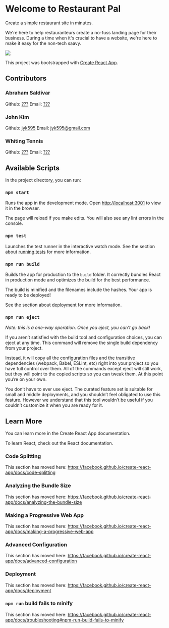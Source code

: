 # Welcome to Restaurant Pal
Create a simple restaurant site in minutes.

We're here to help restauranteurs create a no-fuss landing page for their business. During a time when it's crucial to have a website, we're here to make it easy for the non-tech saavy.

<img src="https://p69.f3.n0.cdn.getcloudapp.com/items/BluxyAqD/761e2151-b4d7-4240-92b6-70cb135ac124.jpg?source=viewer&v=75c01e54c648d63adb269622aa09b3a6" />

This project was bootstrapped with <a href="https://github.com/facebook/create-react-app">Create React App</a>.

## Contributors
### Abraham Saldivar
Github: <a href="https://github.com/???">???</a>
Email: <a href="mailto:???@gmail.com">???</a>

### John Kim
Github: <a href="https://github.com/jyk595">jyk595</a>
Email: <a href="mailto:jyk595@gmail.com">jyk595@gmail.com</a>

### Whiting Tennis
Github: <a href="https://github.com/???">???</a>
Email: <a href="mailto:???@gmail.com">???</a>

## Available Scripts
In the project directory, you can run:

### `npm start`
Runs the app in the development mode.
Open <a href="http://localhost:3001">http://localhost:3001</a> to view it in the browser.

The page will reload if you make edits.
You will also see any lint errors in the console.

### `npm test`
Launches the test runner in the interactive watch mode.
See the section about <a href="https://facebook.github.io/create-react-app/docs/running-tests">running tests</a> for more information.

### `npm run build`
Builds the app for production to the `build` folder.
It correctly bundles React in production mode and optimizes the build for the best performance.

The build is minified and the filenames include the hashes.
Your app is ready to be deployed!

See the section about <a href="https://facebook.github.io/create-react-app/docs/deployment">deployment</a> for more information.

### `npm run eject`
*Note: this is a one-way operation. Once you eject, you can’t go back!*

If you aren’t satisfied with the build tool and configuration choices, you can eject at any time. This command will remove the single build dependency from your project.

Instead, it will copy all the configuration files and the transitive dependencies (webpack, Babel, ESLint, etc) right into your project so you have full control over them. All of the commands except eject will still work, but they will point to the copied scripts so you can tweak them. At this point you’re on your own.

You don’t have to ever use eject. The curated feature set is suitable for small and middle deployments, and you shouldn’t feel obligated to use this feature. However we understand that this tool wouldn’t be useful if you couldn’t customize it when you are ready for it.

## Learn More
You can learn more in the Create React App documentation.

To learn React, check out the React documentation.

### Code Splitting
This section has moved here: https://facebook.github.io/create-react-app/docs/code-splitting

### Analyzing the Bundle Size
This section has moved here: https://facebook.github.io/create-react-app/docs/analyzing-the-bundle-size

### Making a Progressive Web App
This section has moved here: https://facebook.github.io/create-react-app/docs/making-a-progressive-web-app

### Advanced Configuration
This section has moved here: https://facebook.github.io/create-react-app/docs/advanced-configuration

### Deployment
This section has moved here: https://facebook.github.io/create-react-app/docs/deployment

### `npm run` build fails to minify
This section has moved here: https://facebook.github.io/create-react-app/docs/troubleshooting#npm-run-build-fails-to-minify



<!-- 

## 
App
|__Home
    |__Header
|__Login
    |__Header
|__CreateAccount
    |__Header
|__CreatePage
    |__Header
    |__RestaurantNav
    |__RestaurantHeader
    |__RestaurantHours
    |__RestaurantMenu
    |__RestaurantContact
|__Restaurant
    |__RestaurantNav
    |__RestaurantHeader
    |__RestaurantHours
    |__RestaurantMenu
    |__RestaurantContact
|__Footer
 -->
